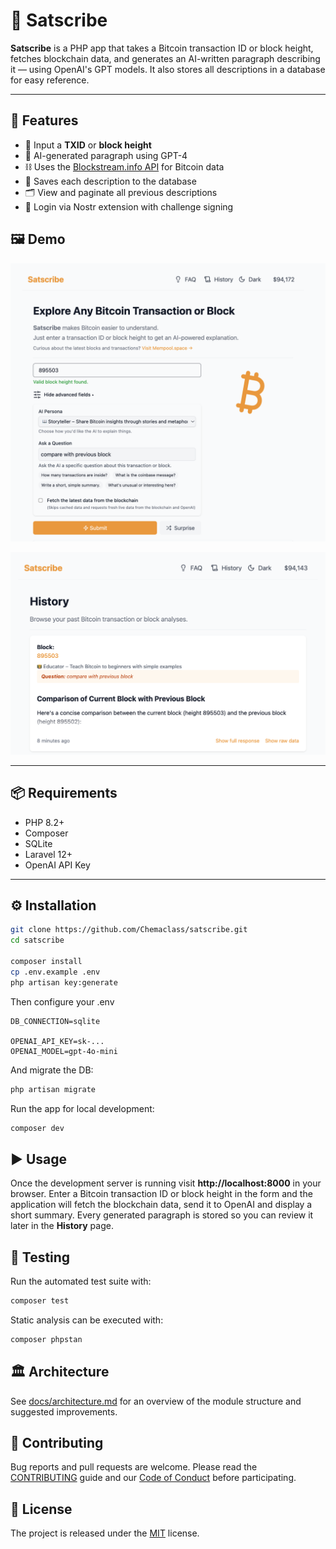 # 🧠 Satscribe

**Satscribe** is a PHP app that takes a Bitcoin transaction ID or block height, fetches blockchain data, and generates an AI-written paragraph describing it — using OpenAI's GPT models. It also stores all descriptions in a database for easy reference.

---

## 🚀 Features

- 🔎 Input a **TXID** or **block height**
- 🧠 AI-generated paragraph using GPT-4
- ⛓️ Uses the [Blockstream.info API](https://github.com/Blockstream/esplora/blob/master/API.md) for Bitcoin data
- 💾 Saves each description to the database
- 🗂️ View and paginate all previous descriptions
- 🔐 Login via Nostr extension with challenge signing

## 🖼️ Demo

![Satscribe Demo1](docs/demo-index.png)

![Satscribe Demo2](docs/demo-history.png)

---

## 📦 Requirements

- PHP 8.2+
- Composer
- SQLite
- Laravel 12+
- OpenAI API Key

---

## ⚙️ Installation

```bash
git clone https://github.com/Chemaclass/satscribe.git
cd satscribe

composer install
cp .env.example .env
php artisan key:generate
```
Then configure your .env
```dotenv
DB_CONNECTION=sqlite

OPENAI_API_KEY=sk-...
OPENAI_MODEL=gpt-4o-mini
```
And migrate the DB:
```bash
php artisan migrate
```

Run the app for local development:
```bash
composer dev
```

## ▶️ Usage

Once the development server is running visit **http://localhost:8000** in your
browser. Enter a Bitcoin transaction ID or block height in the form and the
application will fetch the blockchain data, send it to OpenAI and display a
short summary. Every generated paragraph is stored so you can review it later in
the **History** page.

## 🧪 Testing

Run the automated test suite with:

```bash
composer test
```

Static analysis can be executed with:

```bash
composer phpstan
```
## 🏛️ Architecture

See [docs/architecture.md](docs/architecture.md) for an overview of the module structure and suggested improvements.


## 🤝 Contributing

Bug reports and pull requests are welcome. Please read the
[CONTRIBUTING](.github/CONTRIBUTING.md) guide and our
[Code of Conduct](.github/CODE_OF_CONDUCT.md) before participating.

## 📄 License

The project is released under the [MIT](LICENSE) license.
